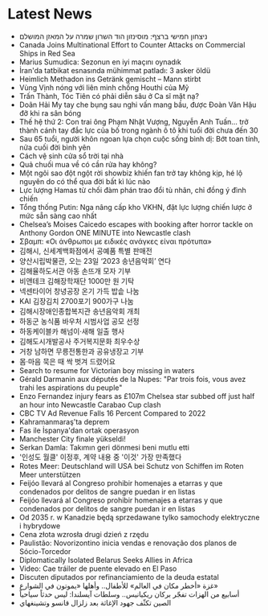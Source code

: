 # Latest News
-  ניצחון חמישי ברצף: מוסינזון הוד השרון שמרה על המאזן המושלם
-  Canada Joins Multinational Effort to Counter Attacks on Commercial Ships in Red Sea
-  Marius Sumudica: Sezonun en iyi maçını oynadık
-  İran'da tatbikat esnasında mühimmat patladı: 3 asker öldü
-  Heimlich Methadon ins Getränk gemischt – Mann stirbt
-  Vùng Vịnh nóng với liên minh chống Houthi của Mỹ
-  Trấn Thành, Tóc Tiên có phải diễn sâu ở Ca sĩ mặt nạ?
-  Doãn Hải My tay che bụng sau nghi vấn mang bầu, được Đoàn Văn Hậu đỡ khi ra sân bóng
-  Thế hệ thứ 2: Con trai ông Phạm Nhật Vượng, Nguyễn Anh Tuấn… trở thành cánh tay đắc lực của bố trong ngành ô tô khi tuổi đời chưa đến 30
-  Sau 65 tuổi, người khôn ngoan lựa chọn cuộc sống bình dị: Bớt toan tính, nửa cuối đời bình yên
-  Cách vệ sinh cửa sổ trời tại nhà
-  Quả chuối mua về có cần rửa hay không?
-  Một ngôi sao đột ngột rời showbiz khiến fan trở tay không kịp, hé lộ nguyên do có thể qua đời bất kì lúc nào
-  Lực lượng Hamas từ chối đàm phán trao đổi tù nhân, chỉ đồng ý đình chiến
-  Tổng thống Putin: Nga nâng cấp kho VKHN, đặt lực lượng chiến lược ở mức sẵn sàng cao nhất
-  Chelsea’s Moises Caicedo escapes with booking after horror tackle on Anthony Gordon ONE MINUTE into Newcastle clash
-  Σβαμπ: «Οι άνθρωποι με ειδικές ανάγκες είναι πρότυπα»
-  김해시, 신세계백화점에서 공예품 특별 판매전
-  양산시립박물관, 오는 23일 ‘2023 송년음악회’ 연다
-  김해율하도서관 아동 손뜨개 모자 기부
-  비앤테크 김해장학재단 1000만 원 기탁
-  넥센타이어 창녕공장 온기 가득 밥솥 나눔
-  KAI 김장김치 2700포기 900가구 나눔
-  김해시장애인종합복지관 송년음악회 개최
-  하동군 농식품 바우처 시범사업 공모 선정
-  하동케이블카 해넘이·새해 일출 행사
-  김해도시개발공사 주거복지문화 최우수상
-  거창 남하면 무릉전통한과 공유냉장고 기부
-  몸·마음 묵은 때 싹 벗겨 드렸어요
-  Search to resume for Victorian boy missing in waters
-  Gérald Darmanin aux députés de la Nupes: "Par trois fois, vous avez trahi les aspirations du peuple"
-  Enzo Fernandez injury fears as £107m Chelsea star subbed off just half an hour into Newcastle Carabao Cup clash
-  CBC TV Ad Revenue Falls 16 Percent Compared to 2022
-  Kahramanmaraş'ta deprem
-  Fas ile İspanya'dan ortak operasyon
-  Manchester City finale yükseldi!
-  Serkan Damla: Takımın geri dönmesi beni mutlu etti
-  '인성도 월클' 이정후, 계약 내용 중 '이것' 가장 만족했다
-  Rotes Meer: Deutschland will USA bei Schutz von Schiffen im Roten Meer unterstützen
-  Feijóo llevará al Congreso prohibir homenajes a etarras y que condenados por delitos de sangre puedan ir en listas
-  Feijóo llevará al Congreso prohibir homenajes a etarras y que condenados por delitos de sangre puedan ir en listas
-  Od 2035 r. w Kanadzie będą sprzedawane tylko samochody elektryczne i hybrydowe
-  Cena złota wzrosła drugi dzień z rzędu
-  Paulistão: Novorizontino inicia vendas e renovação dos planos de Sócio-Torcedor
-  Diplomatically Isolated Belarus Seeks Allies in Africa
-  Video: Cae tráiler de puente elevado en El Paso
-  Discuten diputados por refinanciamiento de la deuda estatal
-  غزة «أخطر مكان في العالم» للأطفال.. وأهلها «يموتون في الشوارع»
-  أسابيع من الهزات تفجّر بركان ريكيانيس.. وسلطات آيسلندا: ليس حدثاً سياحياً
-  الصين تكثّف جهود الإغاثة بعد زلزال قانسو وتشينغهاي
